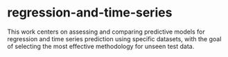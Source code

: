 # regression-and-time-series
This work centers on assessing and comparing predictive models for regression and time series prediction using specific datasets, with the goal of selecting the most effective methodology for unseen test data.
